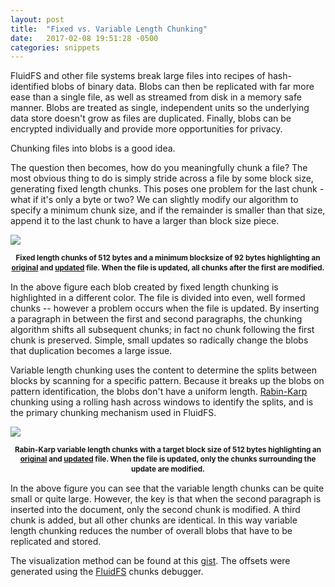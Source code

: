 ```yaml
---
layout: post
title:  "Fixed vs. Variable Length Chunking"
date:   2017-02-08 19:51:28 -0500
categories: snippets
---
```


FluidFS and other file systems break large files into recipes of hash-identified blobs of binary data. Blobs can then be replicated with far more ease than a single file, as well as streamed from disk in a memory safe manner. Blobs are treated as single, independent units so the underlying data store doesn't grow as files are duplicated. Finally, blobs can be encrypted individually and provide more opportunities for privacy.

Chunking files into blobs is a good idea.

The question then becomes, how do you meaningfully chunk a file? The most obvious thing to do is simply stride across a file by some block size, generating fixed length chunks. This poses one problem for the last chunk - what if it's only a byte or two? We can slightly modify our algorithm to specify a minimum chunk size, and if the remainder is smaller than that size, append it to the last chunk to have a larger than block size piece.

<img src="{{site.base_url }}/assets/images/2017-02-08-fixed-length-chunking.png" usemap="#fixedmap">

<map name="fixedmap">
    <area shape="rect" coords="0,0,324,279" href="{{site.base_url }}/assets/images/2017-02-08-lorem-fixed-chunks.png" alt="Original with Fixed Length Chunks">
    <area shape="rect" coords="324,0,648,279" href="{{site.base_url }}/assets/images/2017-02-08-lorem-insert-fixed-chunks.png" alt="Updated with Fixed Length Chunks">
</map>

<p style="text-align:center; line-height:1.1em"><small><strong>Fixed length chunks of 512 bytes and a minimum blocksize of 92 bytes highlighting an <a href="{{site.base_url }}/assets/images/2017-02-08-lorem-fixed-chunks.png">original</a> and <a href="{{site.base_url }}/assets/images/2017-02-08-lorem-insert-fixed-chunks.png">updated</a> file. When the file is updated, all chunks after the first are modified.</strong></small></p>

In the above figure each blob created by fixed length chunking is highlighted in a different color. The file is divided into even, well formed chunks -- however a problem occurs when the file is updated. By inserting a paragraph in between the first and second paragraphs, the chunking algorithm shifts all subsequent chunks; in fact no chunk following the first chunk is preserved. Simple, small updates so radically change the blobs that duplication becomes a large issue.

Variable length chunking uses the content to determine the splits between blocks by scanning for a specific pattern. Because it breaks up the blobs on pattern identification, the blobs don't have a uniform length.  [Rabin-Karp](https://github.com/YADL/yadl/wiki/Rabin-Karp-for-Variable-Chunking) chunking using a rolling hash across windows to identify the splits, and is the primary chunking mechanism used in FluidFS.

<img src="{{site.base_url }}/assets/images/2017-02-08-variable-chunking.png" usemap="#variablemap">

<map name="variablemap">
    <area shape="rect" coords="0,0,324,279" href="{{site.base_url }}/assets/images/2017-02-08-lorem-variable-chunks.png" alt="Original with Variable Chunks">
    <area shape="rect" coords="324,0,648,279" href="{{site.base_url }}/assets/images/2017-02-08-lorem-insert-variable-chunks.png" alt="Updated with Variable Chunks">
</map>

<p style="text-align:center; line-height:1.1em"><small><strong>Rabin-Karp variable length chunks with a target block size of 512 bytes highlighting an <a href="{{site.base_url }}/assets/images/2017-02-08-lorem-variable-chunks.png">original</a> and <a href="{{site.base_url }}/assets/images/2017-02-08-lorem-insert-variable-chunks.png">updated</a> file. When the file is updated, only the chunks surrounding the update are modified.</strong></small></p>

In the above figure you can see that the variable length chunks can be quite small or quite large. However, the key is that when the second paragraph is inserted into the document, only the second chunk is modified. A third chunk is added, but all other chunks are identical. In this way variable length chunking reduces the number of overall blobs that have to be replicated and stored.

The visualization method can be found at this [gist](https://gist.github.com/bbengfort/12f29fd1fa0652ffabfb5d24d76d7b1d). The offsets were generated using the [FluidFS](https://github.com/bbengfort/fluidfs) chunks debugger.  
